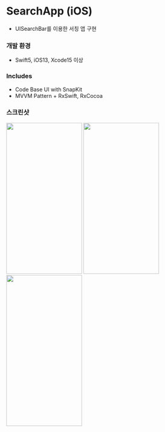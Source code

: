 # SearchApp (iOS)
* UISearchBar를 이용한 서칭 앱 구현

### 개발 환경
* Swift5, iOS13, Xcode15 이상

### Includes
* Code Base UI with SnapKit
* MVVM Pattern + RxSwift, RxCocoa 

### 스크린샷
<p align="left">
  <img src="https://github.com/yeonyyy/SearchApp/assets/73291852/5dd2a10b-a334-44d2-be4f-e3dd86363438" width="200" height="400">
  <img src="https://github.com/yeonyyy/SearchApp/assets/73291852/347126ae-fbd4-49c3-bb90-a566ed96045c" width="200" height="400">
  <img src="https://github.com/yeonyyy/SearchApp/assets/73291852/78a4b9f1-efd8-4f85-a303-8d7babb50bb4" width="200" height="400">
</p>
